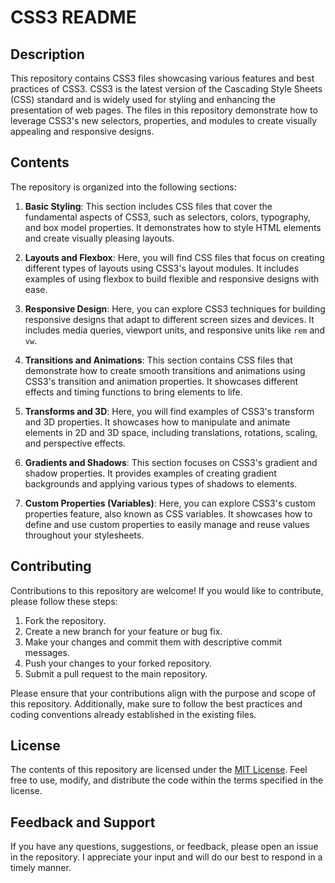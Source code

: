 # CSS3 README

## Description
This repository contains CSS3 files showcasing various features and best practices of CSS3. CSS3 is the latest version of the Cascading Style Sheets (CSS) standard and is widely used for styling and enhancing the presentation of web pages. The files in this repository demonstrate how to leverage CSS3's new selectors, properties, and modules to create visually appealing and responsive designs.

## Contents
The repository is organized into the following sections:

1. **Basic Styling**: This section includes CSS files that cover the fundamental aspects of CSS3, such as selectors, colors, typography, and box model properties. It demonstrates how to style HTML elements and create visually pleasing layouts.

2. **Layouts and Flexbox**: Here, you will find CSS files that focus on creating different types of layouts using CSS3's layout modules. It includes examples of using flexbox to build flexible and responsive designs with ease.

3. **Responsive Design**: Here, you can explore CSS3 techniques for building responsive designs that adapt to different screen sizes and devices. It includes media queries, viewport units, and responsive units like `rem` and `vw`.

4. **Transitions and Animations**: This section contains CSS files that demonstrate how to create smooth transitions and animations using CSS3's transition and animation properties. It showcases different effects and timing functions to bring elements to life.

5. **Transforms and 3D**: Here, you will find examples of CSS3's transform and 3D properties. It showcases how to manipulate and animate elements in 2D and 3D space, including translations, rotations, scaling, and perspective effects.

6. **Gradients and Shadows**: This section focuses on CSS3's gradient and shadow properties. It provides examples of creating gradient backgrounds and applying various types of shadows to elements.

7. **Custom Properties (Variables)**: Here, you can explore CSS3's custom properties feature, also known as CSS variables. It showcases how to define and use custom properties to easily manage and reuse values throughout your stylesheets.

## Contributing
Contributions to this repository are welcome! If you would like to contribute, please follow these steps:

1. Fork the repository.
2. Create a new branch for your feature or bug fix.
3. Make your changes and commit them with descriptive commit messages.
4. Push your changes to your forked repository.
5. Submit a pull request to the main repository.

Please ensure that your contributions align with the purpose and scope of this repository. Additionally, make sure to follow the best practices and coding conventions already established in the existing files.

## License
The contents of this repository are licensed under the [MIT License](LICENSE). Feel free to use, modify, and distribute the code within the terms specified in the license.

## Feedback and Support
If you have any questions, suggestions, or feedback, please open an issue in the repository. I appreciate your input and will do our best to respond in a timely manner.

